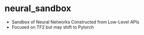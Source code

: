 # neural_sandbox
* Sandbox of Neural Networks Constructed from Low-Level APIs
* Focused on TF2 but may shift to Pytorch

